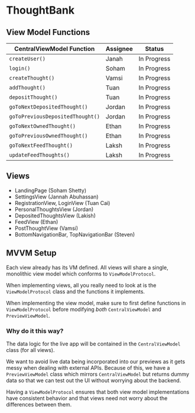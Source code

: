 # ThoughtBank

## View Model Functions

CentralViewModel Function           | Assignee  | Status
------------------------------------|-----------|--------
`createUser()`                      | Janah     | In Progress
`login()`                           | Soham     | In Progress
`createThought()`                   | Vamsi     | In Progress
`addThought()`                      | Tuan      | In Progress
`depositThought()`                  | Tuan      | In Progress
`goToNextDepositedThought()`        | Jordan    | In Progress
`goToPreviousDepositedThought()`    | Jordan    | In Progress
`goToNextOwnedThought()`            | Ethan     | In Progress
`goToPreviousOwnedThought()`        | Ethan     | In Progress
`goToNextFeedThought()`             | Laksh     | In Progress
`updateFeedThoughts()`              | Laksh     | In Progress

## Views

- LandingPage (Soham Shetty)
- SettingsView (Jannah Abuhassan)
- RegistrationView, LoginView (Tuan Cai)
- PersonalThoughtsView (Jordan)
- DepositedThoughtsView (Lakish)
- FeedView (Ethan)
- PostThoughtView (Vamsi)
- BottomNavigationBar, TopNavigationBar (Steven)

## MVVM Setup

Each view already has its VM defined. All views will share a single, monolithic
view model which conforms to `ViewModelProtocol`.

When implementing views, all you really need to look at is the
`ViewModelProtocol` class and the functions it implements.

When implementing the view model, make sure to first define functions in
`ViewModelProtocol` before modifying _both_ `CentralViewModel` and
`PreviewViewModel`.

### Why do it this way?

The data logic for the live app will be contained in the `CentralViewModel`
class (for all views).

We want to avoid live data being incorporated into our previews as it gets 
messy when dealing with external APIs. Because of this, we have a
`PreviewViewModel` class which mirrors `CentralViewModel` but returns dummy
data so that we can test out the UI without worrying about the backend.

Having a `ViewModelProtocol` ensures that both view model implementations
have consistent behavior and that views need not worry about the differences
between them.
